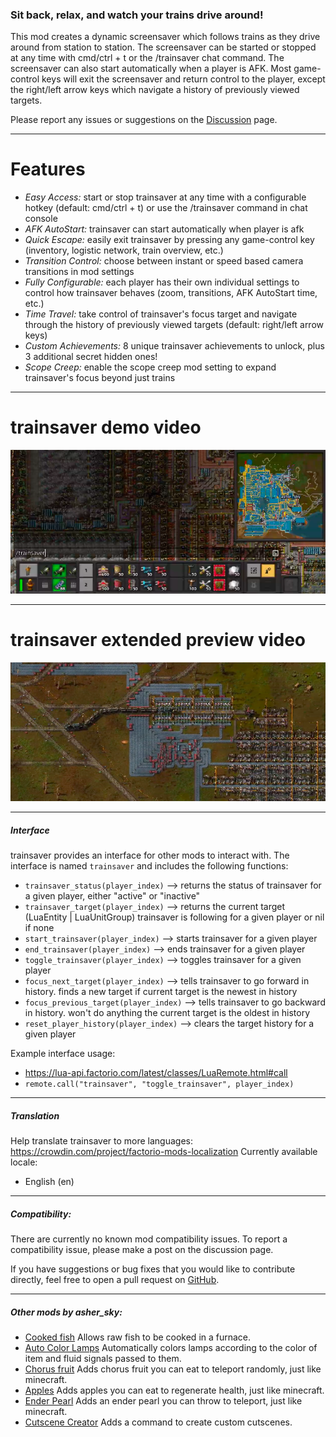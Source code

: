 ### Sit back, relax, and watch your trains drive around! 
This mod creates a dynamic screensaver which follows trains as they drive around from station to station. The screensaver can be started or stopped at any time with cmd/ctrl + t or the /trainsaver chat command. The screensaver can also start automatically when a player is AFK. Most game-control keys will exit the screensaver and return control to the player, except the right/left arrow keys which navigate a history of previously viewed targets.

Please report any issues or suggestions on the [Discussion](https://mods.factorio.com/mod/trainsaver/discussion) page.

------------------------------------------
# Features
- *Easy Access:* start or stop trainsaver at any time with a configurable hotkey (default: cmd/ctrl + t) or use the /trainsaver command in chat console
- *AFK AutoStart:* trainsaver can start automatically when player is afk 
- *Quick Escape:* easily exit trainsaver by pressing any game-control key (inventory, logistic network, train overview, etc.)
- *Transition Control:* choose between instant or speed based camera transitions in mod settings
- *Fully Configurable:* each player has their own individual settings to control how trainsaver behaves (zoom, transitions, AFK AutoStart time, etc.)
- *Time Travel:* take control of trainsaver's focus target and navigate through the history of previously viewed targets (default: right/left arrow keys)
- *Custom Achievements:* 8 unique trainsaver achievements to unlock, plus 3 additional secret hidden ones!
- *Scope Creep:* enable the scope creep mod setting to expand trainsaver's focus beyond just trains

------------------------------------------
# trainsaver demo video
[![](https://github.com/jingleheimer-schmidt/imgs/raw/primary/factorio%20trainsaver%20mod%20demo%20overview%20video.png)](http://www.youtube.com/watch?v=AbDN4SM4cg8 "trainsaver demo video")

------------------------------------------
# trainsaver extended preview video
[![](https://github.com/jingleheimer-schmidt/imgs/raw/primary/factorio%20trainsaver%20mod%2030%20min%20preview%20video%20thumbnail.png)](http://www.youtube.com/watch?v=ru0OYqdHTfI "trainsaver 30 minute preview")

---------------------
##### Interface
trainsaver provides an interface for other mods to interact with. The interface is named `trainsaver` and includes the following functions:

- `trainsaver_status(player_index)` --> returns the status of trainsaver for a given player, either "active" or "inactive"
- `trainsaver_target(player_index)` --> returns the current target (LuaEntity | LuaUnitGroup) trainsaver is following for a given player or nil if none
- `start_trainsaver(player_index)` --> starts trainsaver for a given player
- `end_trainsaver(player_index)` --> ends trainsaver for a given player
- `toggle_trainsaver(player_index)` --> toggles trainsaver for a given player
- `focus_next_target(player_index)` --> tells trainsaver to go forward in history. finds a new target if current target is the newest in history
- `focus_previous_target(player_index)` --> tells trainsaver to go backward in history. won't do anything the current target is the oldest in history
- `reset_player_history(player_index)` --> clears the target history for a given player

Example interface usage:

- https://lua-api.factorio.com/latest/classes/LuaRemote.html#call
- `remote.call("trainsaver", "toggle_trainsaver", player_index)`
---------------------
##### Translation
Help translate trainsaver to more languages: https://crowdin.com/project/factorio-mods-localization
Currently available locale:
- English (en)

------------------------------------------
##### Compatibility:
There are currently no known mod compatibility issues. To report a compatibility issue, please make a post on the discussion page.

If you have suggestions or bug fixes that you would like to contribute directly, feel free to open a pull request on [GitHub](https://github.com/jingleheimer-schmidt/factorio-trainsaver).

------------------------------------------
##### Other mods by asher_sky:

- [Cooked fish](https://mods.factorio.com/mod/factorio-cooked-fish) Allows raw fish to be cooked in a furnace.
- [Auto Color Lamps](https://mods.factorio.com/mod/auto-color-lamps) Automatically colors lamps according to the color of item and fluid signals passed to them.
- [Chorus fruit](https://mods.factorio.com/mod/factorio-chorus-fruit) Adds chorus fruit you can eat to teleport randomly, just like minecraft.
- [Apples](https://mods.factorio.com/mod/factorio-apples) Adds apples you can eat to regenerate health, just like minecraft.
- [Ender Pearl](https://mods.factorio.com/mod/factorio-ender-pearl) Adds an ender pearl you can throw to teleport, just like minecraft.
- [Cutscene Creator](https://mods.factorio.com/mod/cutscene-creator) Adds a command to create custom cutscenes. 
